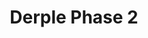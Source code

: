 ---
slug: derple-phase-2-2776
title: Derple Phase 2
description: "Derple Phase 2 is an exciting online game. Play for free directly in your browser!"
icon: /images/popular_mods/Derple Phase 2.png
url: https://wowtbc.net/sprunkin/durple-phase2/index.html
previewImage: /images/popular_mods/Derple Phase 2.png
type: popular mods

# SEO配置
seo:
  title: "Derple Phase 2 - Play Free Online Game | Fun Browser Games"
  description: "Derple Phase 2 - Play this fun online game for free in your browser. No download required!"
  ogImage: "/images/popular_mods/Derple Phase 2.png"
  keywords: "derple-phase-2-2776, online game, browser game, free game, popular mods game, play online"

videoUrls:
  - https://www.youtube.com/embed/example1
  - https://www.youtube.com/embed/example2

whyPlay:
  title: "Why Play Derple Phase 2?"
  items:
    - "Immersive Gameplay: Derple Phase 2 offers an engaging and immersive gaming experience that will keep you entertained for hours"
    - "Challenging Levels: Test your skills with increasingly difficult challenges and obstacles"
    - "Beautiful Graphics: Enjoy stunning visuals and smooth animations that bring the game world to life"
    - "Regular Updates: New content and features are added regularly to keep the game fresh and exciting"
    - "Free to Play: Experience all the fun without spending a penny"
    - "Community Features: Connect with other players, share strategies, and compete for high scores"
    - "Cross-Platform: Play on any device with a web browser, no downloads required"

features:
  title: "Key Features of Derple Phase 2"
  image: "/images/popular_mods/Derple Phase 2.png"
  items:
    - "Intuitive Controls: Easy to learn controls make Derple Phase 2 accessible for players of all skill levels"
    - "Multiple Game Modes: Enjoy various gameplay options that provide different challenges and experiences"
    - "Character Customization: Personalize your gaming experience with unique characters and items"
    - "Achievement System: Complete special tasks to earn rewards and recognition"
    - "Leaderboards: Compete with players worldwide and see who can achieve the highest scores"

characteristics:
  title: "Game Characteristics"
  image: "/images/popular_mods/Derple Phase 2.png"
  items:
    - "Genre: Popular mods game with elements of strategy and skill"
    - "Difficulty: Suitable for both casual gamers and those seeking a challenge"
    - "Play Time: Quick sessions or extended gameplay, depending on your preference"
    - "Art Style: Vibrant and engaging visuals that enhance the gaming experience"
    - "Sound Design: Immersive audio that complements the gameplay perfectly"

info: "Derple Phase 2 is an exciting online game that offers players a unique and engaging gaming experience. With its intuitive controls, stunning visuals, and challenging gameplay, Derple Phase 2 provides hours of entertainment for players of all ages and skill levels. Whether you're looking for a quick gaming session during a break or an extended play session, Derple Phase 2 delivers an immersive experience that will keep you coming back for more. The game features multiple levels of increasing difficulty, ensuring that players are constantly challenged as they progress. With regular updates adding new content and features, Derple Phase 2 remains fresh and exciting, providing endless entertainment options for its growing community of players."

howToPlayIntro: "Welcome to Derple Phase 2! This guide will walk you through the basics and help you master the game. Whether you're a beginner or looking to improve your skills, these tips and instructions will enhance your gaming experience."

howToPlaySteps:
  - title: "Getting Started"
    description: "Begin your Derple Phase 2 adventure by familiarizing yourself with the controls. Use your keyboard or mouse to navigate through the game interface. The tutorial will guide you through the basic mechanics and help you understand the objectives."
  - title: "Understanding the Objectives"
    description: "In Derple Phase 2, your main goal is to progress through levels by completing specific objectives. Each level presents unique challenges that require different strategies and approaches."
  - title: "Mastering the Controls"
    description: "Practice using the controls to improve your precision and reaction time. Derple Phase 2 requires quick reflexes and strategic thinking to overcome obstacles and defeat opponents."
  - title: "Utilizing Power-ups"
    description: "Collect power-ups throughout the game to enhance your abilities and overcome difficult challenges. Each power-up offers unique advantages that can be crucial for success."
  - title: "Developing Strategies"
    description: "As you progress in Derple Phase 2, develop effective strategies for different scenarios. Analyze patterns, anticipate challenges, and adapt your approach to maximize your performance."

faq:
  title: "Frequently Asked Questions about Derple Phase 2"
  items:
    - question: "Is Derple Phase 2 free to play?"
      answer: "Yes, Derple Phase 2 is completely free to play directly in your web browser. No downloads or purchases are required to enjoy the full game experience."
    - question: "Can I play Derple Phase 2 on mobile devices?"
      answer: "Yes, Derple Phase 2 is optimized for both desktop and mobile play. You can enjoy the game on any device with a web browser and internet connection."
    - question: "Are there any in-game purchases?"
      answer: "While Derple Phase 2 is free to play, there may be optional in-game purchases available for cosmetic items or additional features that don't affect core gameplay."
    - question: "How often is Derple Phase 2 updated?"
      answer: "The developers regularly update Derple Phase 2 with new content, features, and improvements based on player feedback and game performance."
    - question: "Can I play Derple Phase 2 offline?"
      answer: "Currently, Derple Phase 2 requires an internet connection to play as it's a browser-based online game."
    - question: "Is Derple Phase 2 suitable for children?"
      answer: "Yes, Derple Phase 2 is designed to be family-friendly and suitable for players of all ages."
    - question: "How do I report bugs or issues?"
      answer: "If you encounter any problems while playing Derple Phase 2, you can report them through the game's support page or contact the developers directly through their website."
    - question: "Still Have Questions?"
      answer: "If you have additional questions about Derple Phase 2 that aren't covered in this FAQ, please visit our support center or contact our customer service team for assistance."
---